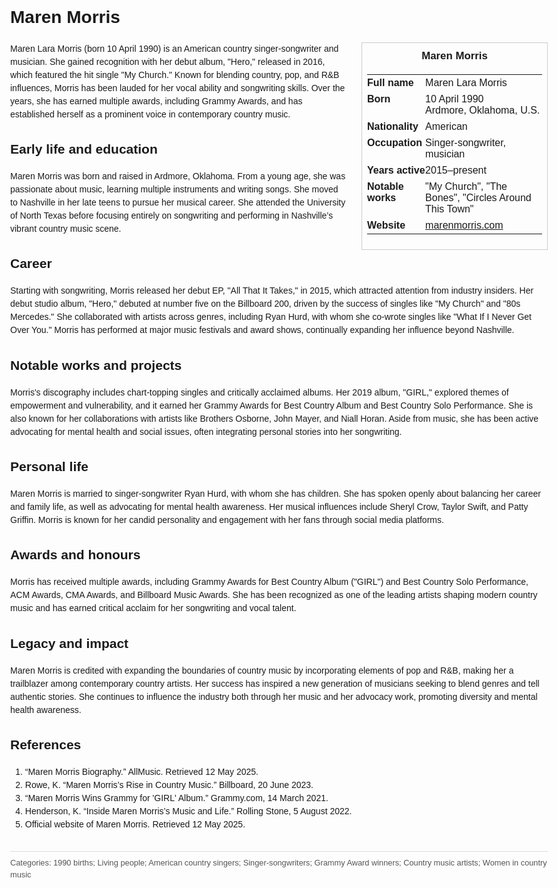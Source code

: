 <!DOCTYPE html>
<html>
<head>
  <title>Maren Morris – Profile</title>
  <style>
    body { font-family: Arial, sans-serif; margin: 2rem auto; max-width: 960px; line-height: 1.5; }
    aside.infobox { float: right; width: 280px; margin: 0 0 1rem 1.5rem; border: 1px solid #ccc; padding: 0.5rem; font-size: 0.9rem; }
    aside.infobox h3 { text-align: center; margin-top: 0; }
    aside.infobox table { width: 100%; border-collapse: collapse; }
    aside.infobox td { padding: 0.25rem 0; vertical-align: top; }
    h1 { margin-top: 0; }
    footer.categories { font-size: 0.8rem; color: #555; border-top: 1px solid #ddd; padding-top: 0.5rem; margin-top: 2rem; }
  </style>
</head>
<body>
  <h1>Maren Morris</h1>
  <aside class="infobox">
    <h3>Maren Morris</h3>
    <table>
      <tr><td><strong>Full name</strong></td><td>Maren Lara Morris</td></tr>
      <tr><td><strong>Born</strong></td><td>10 April 1990<br>Ardmore, Oklahoma, U.S.</td></tr>
      <tr><td><strong>Nationality</strong></td><td>American</td></tr>
      <tr><td><strong>Occupation</strong></td><td>Singer-songwriter, musician</td></tr>
      <tr><td><strong>Years active</strong></td><td>2015–present</td></tr>
      <tr><td><strong>Notable works</strong></td><td>"My Church", "The Bones", "Circles Around This Town"</td></tr>
      <tr><td><strong>Website</strong></td><td><a href="https://marenmorris.com">marenmorris.com</a></td></tr>
    </table>
  </aside>
  <p>Maren Lara Morris (born 10 April 1990) is an American country singer-songwriter and musician. She gained recognition with her debut album, "Hero," released in 2016, which featured the hit single "My Church." Known for blending country, pop, and R&B influences, Morris has been lauded for her vocal ability and songwriting skills. Over the years, she has earned multiple awards, including Grammy Awards, and has established herself as a prominent voice in contemporary country music.</p>
  
  <h2>Early life and education</h2>
  <p>Maren Morris was born and raised in Ardmore, Oklahoma. From a young age, she was passionate about music, learning multiple instruments and writing songs. She moved to Nashville in her late teens to pursue her musical career. She attended the University of North Texas before focusing entirely on songwriting and performing in Nashville’s vibrant country music scene.</p>
  
  <h2>Career</h2>
  <p>Starting with songwriting, Morris released her debut EP, "All That It Takes," in 2015, which attracted attention from industry insiders. Her debut studio album, "Hero," debuted at number five on the Billboard 200, driven by the success of singles like "My Church" and "80s Mercedes." She collaborated with artists across genres, including Ryan Hurd, with whom she co-wrote singles like "What If I Never Get Over You." Morris has performed at major music festivals and award shows, continually expanding her influence beyond Nashville.</p>
  
  <h2>Notable works and projects</h2>
  <p>Morris's discography includes chart-topping singles and critically acclaimed albums. Her 2019 album, "GIRL," explored themes of empowerment and vulnerability, and it earned her Grammy Awards for Best Country Album and Best Country Solo Performance. She is also known for her collaborations with artists like Brothers Osborne, John Mayer, and Niall Horan. Aside from music, she has been active advocating for mental health and social issues, often integrating personal stories into her songwriting.</p>
  
  <h2>Personal life</h2>
  <p>Maren Morris is married to singer-songwriter Ryan Hurd, with whom she has children. She has spoken openly about balancing her career and family life, as well as advocating for mental health awareness. Her musical influences include Sheryl Crow, Taylor Swift, and Patty Griffin. Morris is known for her candid personality and engagement with her fans through social media platforms.</p>
  
  <h2>Awards and honours</h2>
  <p>Morris has received multiple awards, including Grammy Awards for Best Country Album ("GIRL") and Best Country Solo Performance, ACM Awards, CMA Awards, and Billboard Music Awards. She has been recognized as one of the leading artists shaping modern country music and has earned critical acclaim for her songwriting and vocal talent.</p>
  
  <h2>Legacy and impact</h2>
  <p>Maren Morris is credited with expanding the boundaries of country music by incorporating elements of pop and R&B, making her a trailblazer among contemporary country artists. Her success has inspired a new generation of musicians seeking to blend genres and tell authentic stories. She continues to influence the industry both through her music and her advocacy work, promoting diversity and mental health awareness.</p>
  
  <h2>References</h2>
  <ol>
    <li>“Maren Morris Biography.” AllMusic. Retrieved 12 May 2025.</li>
    <li>Rowe, K. “Maren Morris’s Rise in Country Music.” Billboard, 20 June 2023.</li>
    <li>“Maren Morris Wins Grammy for 'GIRL' Album.” Grammy.com, 14 March 2021.</li>
    <li>Henderson, K. “Inside Maren Morris’s Music and Life.” Rolling Stone, 5 August 2022.</li>
    <li>Official website of Maren Morris. Retrieved 12 May 2025.</li>
  </ol>

  <footer class="categories">Categories: 1990 births; Living people; American country singers; Singer-songwriters; Grammy Award winners; Country music artists; Women in country music</footer>
</body>
</html>